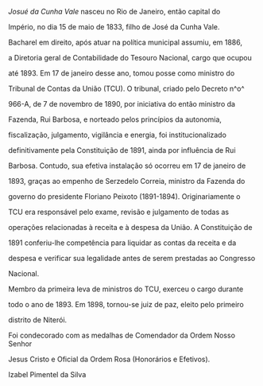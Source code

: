 

*Josué da Cunha Vale* nasceu no Rio de Janeiro, então capital do

Império, no dia 15 de maio de 1833, filho de José da Cunha Vale.



Bacharel em direito, após atuar na política municipal assumiu, em 1886,

a Diretoria geral de Contabilidade do Tesouro Nacional, cargo que ocupou

até 1893. Em 17 de janeiro desse ano, tomou posse como ministro do

Tribunal de Contas da União (TCU). O tribunal, criado pelo Decreto n^o^

966-A, de 7 de novembro de 1890, por iniciativa do então ministro da

Fazenda, Rui Barbosa, e norteado pelos princípios da autonomia,

fiscalização, julgamento, vigilância e energia, foi institucionalizado

definitivamente pela Constituição de 1891, ainda por influência de Rui

Barbosa. Contudo, sua efetiva instalação só ocorreu em 17 de janeiro de

1893, graças ao empenho de Serzedelo Correia, ministro da Fazenda do

governo do presidente Floriano Peixoto (1891-1894). Originariamente o

TCU era responsável pelo exame, revisão e julgamento de todas as

operações relacionadas à receita e à despesa da União. A Constituição de

1891 conferiu-lhe competência para liquidar as contas da receita e da

despesa e verificar sua legalidade antes de serem prestadas ao Congresso

Nacional.



Membro da primeira leva de ministros do TCU, exerceu o cargo durante

todo o ano de 1893. Em 1898, tornou-se juiz de paz, eleito pelo primeiro

distrito de Niterói.



Foi condecorado com as medalhas de Comendador da Ordem Nosso Senhor

Jesus Cristo e Oficial da Ordem Rosa (Honorários e Efetivos).



Izabel Pimentel da Silva



